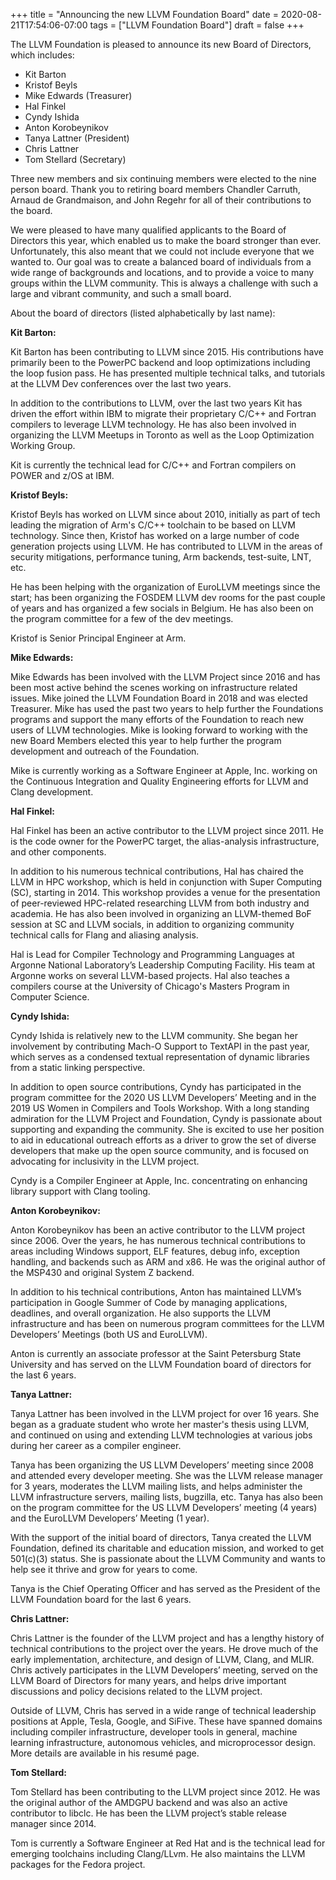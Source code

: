 +++
title = "Announcing the new LLVM Foundation Board"
date = 2020-08-21T17:54:06-07:00
tags = ["LLVM Foundation Board"]
draft = false
+++

The LLVM Foundation is pleased to announce its new Board of Directors, which includes:

* Kit Barton
* Kristof Beyls
* Mike Edwards (Treasurer)
* Hal Finkel
* Cyndy Ishida
* Anton Korobeynikov
* Tanya Lattner (President)
* Chris Lattner
* Tom Stellard (Secretary)

Three new members and six continuing members were elected to the nine person board.  Thank you to retiring board members Chandler Carruth, Arnaud de Grandmaison, and John Regehr for all of their contributions to the board.

We were pleased to have many qualified applicants to the Board of Directors this year, which enabled us to make the board stronger than ever.  Unfortunately, this also meant that we could not include everyone that we wanted to.  Our goal was to create a balanced board of individuals from a wide range of backgrounds and locations, and to provide a voice to many groups within the LLVM community.  This is always a challenge with such a large and vibrant community, and such a small board.

About the board of directors (listed alphabetically by last name):

**Kit Barton:**

Kit Barton has been contributing to LLVM since 2015. His contributions have primarily been to the PowerPC backend and loop optimizations including the loop fusion pass. He has presented multiple technical talks, and tutorials at the
LLVM Dev conferences over the last two years. 

In addition to the contributions to LLVM, over the last two years Kit has driven the effort within IBM to migrate their proprietary C/C++ and Fortran compilers to leverage LLVM technology. He has also been involved in organizing the LLVM Meetups in Toronto as well as the Loop Optimization Working Group.

Kit is currently the technical lead for C/C++ and Fortran compilers on POWER and z/OS at IBM.


**Kristof Beyls:**

Kristof Beyls has worked on LLVM since about 2010, initially as part of tech leading the migration of Arm's C/C++ toolchain to be based on LLVM technology. Since then, Kristof has worked on a large number of code generation projects using LLVM. He has contributed to LLVM in the areas of security mitigations, performance tuning, Arm backends, test-suite, LNT, etc.

He has been helping with the organization of EuroLLVM meetings since the start; has been organizing the FOSDEM LLVM dev rooms for the past couple of years and has organized a few socials in Belgium. He has also been on the program committee for a few of the dev meetings.

Kristof is Senior Principal Engineer at Arm.


**Mike Edwards:**

Mike Edwards has been involved with the LLVM Project since 2016 and has been most active behind the scenes working on infrastructure related issues.  Mike joined the LLVM Foundation Board in 2018 and was elected Treasurer.  Mike has used the past two years to help further the Foundations programs and support the many efforts of the Foundation to reach new users of LLVM technologies.  Mike is looking forward to working with the new Board Members elected this year to help further the program development and outreach of the Foundation.

Mike is currently working as a Software Engineer at Apple, Inc. working on the Continuous Integration and Quality Engineering efforts for LLVM and Clang development.

**Hal Finkel:**

Hal Finkel has been an active contributor to the LLVM project since 2011. He is the code owner for the PowerPC target, the alias-analysis infrastructure, and other components.  

In addition to his numerous technical contributions, Hal has chaired the LLVM in HPC workshop, which is held in conjunction with Super Computing (SC), starting in 2014. This workshop provides a venue for the presentation of peer-reviewed HPC-related researching LLVM from both industry and academia. He has also been involved in organizing an LLVM-themed BoF session at SC and LLVM socials, in addition to organizing community technical calls for Flang and aliasing analysis.

Hal is Lead for Compiler Technology and Programming Languages at Argonne National Laboratory’s Leadership Computing Facility. His team at Argonne works on several LLVM-based projects. Hal also teaches a compilers course at the University of Chicago's Masters Program in Computer Science.

**Cyndy Ishida:**

Cyndy Ishida is relatively new to the LLVM community. She began her involvement by contributing Mach-O Support to TextAPI in the past year, which serves as a condensed textual representation of dynamic libraries from a static linking perspective. 

In addition to open source contributions, Cyndy has participated in the program committee for the 2020 US LLVM Developers’ Meeting and in the 2019 US Women in Compilers and Tools Workshop. With a long standing admiration for the LLVM Project and Foundation, Cyndy is passionate about supporting and expanding the community. She is excited to use her position to aid in educational outreach efforts as a driver to grow the set of diverse developers that make up the open source community, and is focused on advocating for inclusivity in the LLVM project. 

Cyndy is a Compiler Engineer at Apple, Inc. concentrating on enhancing library support with Clang tooling. 

**Anton Korobeynikov:**

Anton Korobeynikov has been an active contributor to the LLVM project since 2006. Over the years, he has numerous technical contributions to areas including Windows support, ELF features, debug info, exception handling, and backends such as ARM and x86. He was the original author of the MSP430 and original System Z backend. 

In addition to his technical contributions, Anton has maintained LLVM’s participation in Google Summer of Code by managing applications, deadlines, and overall organization. He also supports the LLVM infrastructure and has been on numerous program committees for the LLVM Developers’ Meetings (both US and EuroLLVM). 

Anton is currently an associate professor at the Saint Petersburg State University and has served on the LLVM Foundation board of directors for the last 6 years. 


**Tanya Lattner:**

Tanya Lattner has been involved in the LLVM project for over 16 years. She began as a graduate student who wrote her master's thesis using LLVM, and continued on using and extending LLVM technologies at various jobs during her career as a compiler engineer.   

Tanya has been organizing the US LLVM Developers’ meeting since 2008 and attended every developer meeting. She was the LLVM release manager for 3 years, moderates the LLVM mailing lists, and helps administer the LLVM infrastructure servers, mailing lists, bugzilla, etc. Tanya has also been on the program committee for the US LLVM Developers’ meeting (4 years) and the EuroLLVM Developers’ Meeting (1 year). 

With the support of the initial board of directors, Tanya created the LLVM Foundation, defined its charitable and education mission, and worked to get 501(c)(3) status. She is passionate about the LLVM Community and wants to help see it thrive and grow for years to come. 

Tanya is the Chief Operating Officer and has served as the President of the LLVM Foundation board for the last 6 years.

**Chris Lattner:**

Chris Lattner is the founder of the LLVM project and has a lengthy history of technical contributions to the project over the years.  He drove much of the early implementation, architecture, and design of LLVM, Clang, and MLIR.  Chris actively participates in the LLVM Developers’ meeting, served on the LLVM Board of Directors for many years, and helps drive important discussions and policy decisions related to the LLVM project. 

Outside of LLVM, Chris has served in a wide range of technical leadership positions at Apple, Tesla, Google, and SiFive.  These have spanned domains including compiler infrastructure, developer tools in general, machine learning infrastructure, autonomous vehicles, and microprocessor design.  More details are available in his resumé page.

**Tom Stellard:**

Tom Stellard has been contributing to the LLVM project since 2012.  He was the original author of the AMDGPU backend and was also an active contributor to libclc.  He has been the LLVM project’s stable release manager since 2014.

Tom is currently a Software Engineer at Red Hat and is the technical lead for emerging toolchains including Clang/LLvm.  He also maintains the LLVM packages for the Fedora
project.





